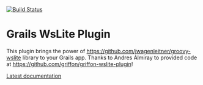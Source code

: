 [![Build Status](https://travis-ci.org/hbogaards/grails-wslite.svg)](https://travis-ci.org/hbogaards/grails-wslite)

# Grails WsLite Plugin

This plugin brings the power of https://github.com/jwagenleitner/groovy-wslite library to your Grails app. Thanks to Andres Almiray to provided code at https://github.com/griffon/griffon-wslite-plugin!

[Latest documentation](http://hbogaards.github.io/grails-wslite/latest/)
